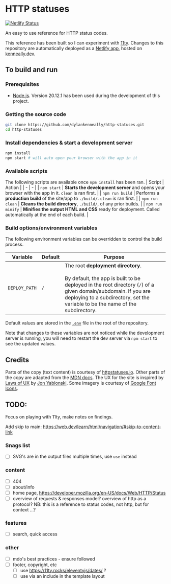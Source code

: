 # HTTP statuses

[![Netlify Status](https://api.netlify.com/api/v1/badges/c9e88fc0-864a-4781-8ff2-1b0b98cc3e21/deploy-status)](https://app.netlify.com/sites/httpstatuses/deploys)

An easy to use reference for HTTP status codes.

This reference has been built so I can experiment with [11ty]. Changes to this repository are automatically deployed as a [Netlify app], hosted on [kenneally.dev].

## To build and run

### Prerequisites

- [Node.js]. Version 20.12.1 has been used during the development of this project.

### Getting the source code

```bash
git clone https://github.com/dylankenneally/http-statuses.git
cd http-statuses
```

### Install dependencies & start a development server

```bash
npm install
npm start # will auto open your browser with the app in it
```

### Available scripts

The following scripts are available once `npm install` has been ran.
| Script | Action |
| - | - |
| `npm start` | **Starts the development server** and opens your browser with the app in it. `clean` is ran first. |
| `npm run build` | Performs a **production build** of the site/app to `./build/`. `clean` is ran first. |
| `npm run clean` | **Cleans the build directory**, `./build/`, of any prior builds. |
| `npm run minify` | **Minifies the output HTML and CSS** ready for deployment. Called automatically at the end of each build. |

### Build options/environment variables

The following environment variables can be overridden to control the build process.

| Variable | Default | Purpose |
| - | - | - |
| `DEPLOY_PATH` | `/` | The root **deployment directory**.<br><br> By default, the app is built to be deployed in the root directory (`/`) of a given domain/subdomain. If you are deploying to a subdirectory, set the variable to be the name of the subdirectory. |

Default values are stored in the [`.env`] file in the root of the repository.

Note that changes to these variables are not noticed while the development server is running, you will need to restart the dev server via `npm start` to see the updated values.

## Credits

Parts of the copy (text content) is courtesy of [httpstatuses.io]. Other parts of the copy are adapted from the [MDN docs]. The UX for the site is inspired by [Laws of UX] by [Jon Yablonski]. Some imagery is courtesy of [Google Font Icons].

<!-- markdownlint-disable-next-line no-trailing-punctuation -->
## TODO:

Focus on playing with 11ty, make notes on findings.

Add skip to main: <https://web.dev/learn/html/navigation/#skip-to-content-link>

### Snags list

- [ ] SVG's are in the output files multiple times, use `use` instead

### content

- [ ] 404
- [ ] about/info
- [ ] home page, <https://developer.mozilla.org/en-US/docs/Web/HTTP/Status>
- [ ] overview of requests & responses model? overview of http as a protocol? NB: this is a reference to status codes, not http, but for context ...?

### features

- [ ] search, quick access

### other

- [ ] mdo's best practices - ensure followed
- [ ] footer, copyright, etc
  - [ ] use <https://11ty.rocks/eleventyjs/dates/> ?
  - [ ] use via an include in the template layout

<!-- Links in this doc -->
[11ty]: https://11ty.dev/
[Netlify app]: https://httpstatuses.netlify.app/
[kenneally.dev]: https://httpstatuses.kenneally.dev/
[Node.js]: https://nodejs.org/en/
[httpstatuses.io]: https://httpstatuses.io/
[MDN docs]: https://developer.mozilla.org/en-US/docs/Web/HTTP/Status
[Laws of UX]: https://lawsofux.com/
[Jon Yablonski]: https://jonyablonski.com/
[Google Font Icons]: https://fonts.google.com/icons
[`.env`]: ./.env
